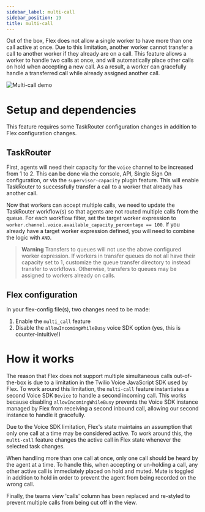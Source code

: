 ```yaml
---
sidebar_label: multi-call
sidebar_position: 19
title: multi-call
---
```


Out of the box, Flex does not allow a single worker to have more than one call active at once. Due to this limitation, another worker cannot transfer a call to another worker if they already are on a call. This feature allows a worker to handle two calls at once, and will automatically place other calls on hold when accepting a new call. As a result, a worker can gracefully handle a transferred call while already assigned another call.

![Multi-call demo](/img/f2/multi-call/multi-call.gif)

# Setup and dependencies

This feature requires some TaskRouter configuration changes in addition to Flex configuration changes.

## TaskRouter

First, agents will need their capacity for the `voice` channel to be increased from 1 to 2. This can be done via the console, API, Single Sign On configuration, or via the `supervisor-capacity` plugin feature. This will enable TaskRouter to successfully transfer a call to a worker that already has another call.

Now that workers can accept multiple calls, we need to update the TaskRouter workflow(s) so that agents are not routed multiple calls from the queue. For each workflow filter, set the target worker expression to `worker.channel.voice.available_capacity_percentage == 100`. If you already have a target worker expression defined, you will need to combine the logic with `AND`.

> **Warning**
> Transfers to queues will not use the above configured worker expression. If workers in transfer queues do not all have their capacity set to 1, customize the queue transfer directory to instead transfer to workflows. Otherwise, transfers to queues may be assigned to workers already on calls.

## Flex configuration

In your flex-config file(s), two changes need to be made:

1. Enable the `multi_call` feature
2. Disable the `allowIncomingWhileBusy` voice SDK option (yes, this is counter-intuitive!)

# How it works

The reason that Flex does not support multiple simultaneous calls out-of-the-box is due to a limitation in the Twilio Voice JavaScript SDK used by Flex. To work around this limitation, the `multi-call` feature instantiates a second Voice SDK `Device` to handle a second incoming call. This works because disabling `allowIncomingWhileBusy` prevents the Voice SDK instance managed by Flex from receiving a second inbound call, allowing our second instance to handle it gracefully.

Due to the Voice SDK limitation, Flex's state maintains an assumption that only one call at a time may be considered active. To work around this, the `multi-call` feature changes the active call in Flex state whenever the selected task changes.

When handling more than one call at once, only one call should be heard by the agent at a time. To handle this, when accepting or un-holding a call, any other active call is immediately placed on hold and muted. Mute is toggled in addition to hold in order to prevent the agent from being recorded on the wrong call.

Finally, the teams view 'calls' column has been replaced and re-styled to prevent multiple calls from being cut off in the view.
